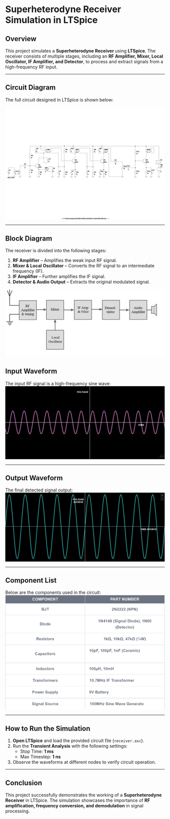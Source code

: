 # **Superheterodyne Receiver Simulation in LTSpice**

## **Overview**
This project simulates a **Superheterodyne Receiver** using **LTSpice**. The receiver consists of multiple stages, including an **RF Amplifier, Mixer, Local Oscillator, IF Amplifier, and Detector**, to process and extract signals from a high-frequency RF input.

---

## **Circuit Diagram**
The full circuit designed in LTSpice is shown below:

![Circuit](Circuit.jpg)

---

## **Block Diagram**
The receiver is divided into the following stages:

1. **RF Amplifier** – Amplifies the weak input RF signal.
2. **Mixer & Local Oscillator** – Converts the RF signal to an intermediate frequency (IF).
3. **IF Amplifier** – Further amplifies the IF signal.
4. **Detector & Audio Output** – Extracts the original modulated signal.

![Block Diagram](Block_Diagram.png)

## **Input Waveform**
The input RF signal is a high-frequency sine wave:
![Input Waveform](Input_Waveform.png)

---

## **Output Waveform**
The final detected signal output:
![Output Waveform](Output_Waveform.png)

---

## **Component List**
Below are the components used in the circuit:
![Components](Components.jpeg)

---

## **How to Run the Simulation**
1. **Open LTSpice** and load the provided circuit file (`receiver.asc`).
2. Run the **Transient Analysis** with the following settings:
   - Stop Time: **1 ms**
   - Max Timestep: **1 ns**
3. Observe the waveforms at different nodes to verify circuit operation.

---

## **Conclusion**
This project successfully demonstrates the working of a **Superheterodyne Receiver** in LTSpice. The simulation showcases the importance of **RF amplification, frequency conversion, and demodulation** in signal processing.
